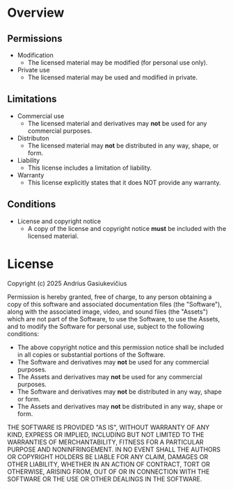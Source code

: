 # Overview
## Permissions

- Modification
    - The licensed material may be modified (for personal use only).
- Private use
    - The licensed material may be used and modified in private.

## Limitations

- Commercial use
    - The licensed material and derivatives may **not** be used for any commercial purposes.
- Distributon
    - The licensed material may **not** be distributed in any way, shape, or form.
- Liability
    - This license includes a limitation of liability.
- Warranty
    - This license explicitly states that it does NOT provide any warranty.

## Conditions

- License and copyright notice
    - A copy of the license and copyright notice **must** be included with the licensed material.

# License

Copyright (c) 2025 Andrius Gasiukevičius

Permission is hereby granted, free of charge, to any person obtaining a copy of this software and associated documentation files (the "Software"), along with the associated image, video, and sound files (the "Assets") which are not part of the Software, to use the Software, to use the Assets, and to modify the Software for personal use, subject to the following conditions:

- The above copyright notice and this permission notice shall be included in all copies or substantial portions of the Software.
- The Software and derivatives may **not** be used for any commercial purposes.
- The Assets and derivatives may **not** be used for any commercial purposes.
- The Software and derivatives may **not** be distributed in any way, shape or form.
- The Assets and derivatives may **not** be distributed in any way, shape or form.

THE SOFTWARE IS PROVIDED "AS IS", WITHOUT WARRANTY OF ANY KIND, EXPRESS OR IMPLIED, INCLUDING BUT NOT LIMITED TO THE WARRANTIES OF MERCHANTABILITY, FITNESS FOR A PARTICULAR PURPOSE AND NONINFRINGEMENT. IN NO EVENT SHALL THE AUTHORS OR COPYRIGHT HOLDERS BE LIABLE FOR ANY CLAIM, DAMAGES OR OTHER LIABILITY, WHETHER IN AN ACTION OF CONTRACT, TORT OR OTHERWISE, ARISING FROM, OUT OF OR IN CONNECTION WITH THE SOFTWARE OR THE USE OR OTHER DEALINGS IN THE SOFTWARE.
